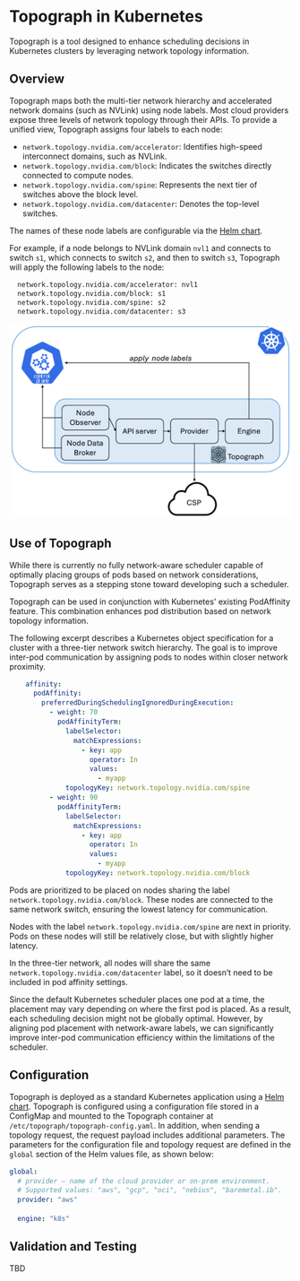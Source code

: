 # Topograph in Kubernetes

Topograph is a tool designed to enhance scheduling decisions in Kubernetes clusters by leveraging network topology information.

## Overview

Topograph maps both the multi-tier network hierarchy and accelerated network domains (such as NVLink) using node labels.
Most cloud providers expose three levels of network topology through their APIs. To provide a unified view, Topograph assigns four labels to each node:
* `network.topology.nvidia.com/accelerator`: Identifies high-speed interconnect domains, such as NVLink.
* `network.topology.nvidia.com/block`: Indicates the switches directly connected to compute nodes.
* `network.topology.nvidia.com/spine`: Represents the next tier of switches above the block level.
* `network.topology.nvidia.com/datacenter`: Denotes the top-level switches.

The names of these node labels are configurable via the [Helm chart](https://github.com/NVIDIA/topograph/tree/main/charts/topograph).

For example, if a node belongs to NVLink domain `nvl1` and connects to switch `s1`, which connects to switch `s2`, and then to switch `s3`, Topograph will apply the following labels to the node:

```
  network.topology.nvidia.com/accelerator: nvl1
  network.topology.nvidia.com/block: s1
  network.topology.nvidia.com/spine: s2
  network.topology.nvidia.com/datacenter: s3
```

<p align="center"><img src="assets/topograph-k8s.png" width="600" alt="Design"></p>

## Use of Topograph

While there is currently no fully network-aware scheduler capable of optimally placing groups of pods based on network considerations, Topograph serves as a stepping stone toward developing such a scheduler.

Topograph can be used in conjunction with Kubernetes' existing PodAffinity feature.
This combination enhances pod distribution based on network topology information.

The following excerpt describes a Kubernetes object specification for a cluster with a three-tier network switch hierarchy. The goal is to improve inter-pod communication by assigning pods to nodes within
closer network proximity.

```yaml
    affinity:
      podAffinity:
        preferredDuringSchedulingIgnoredDuringExecution:
          - weight: 70
            podAffinityTerm:
              labelSelector:
                matchExpressions:
                  - key: app
                    operator: In
                    values:
                      - myapp
              topologyKey: network.topology.nvidia.com/spine
          - weight: 90
            podAffinityTerm:
              labelSelector:
                matchExpressions:
                  - key: app
                    operator: In
                    values:
                      - myapp
              topologyKey: network.topology.nvidia.com/block
```
Pods are prioritized to be placed on nodes sharing the label `network.topology.nvidia.com/block`.
These nodes are connected to the same network switch, ensuring the lowest latency for communication.

Nodes with the label `network.topology.nvidia.com/spine` are next in priority.
Pods on these nodes will still be relatively close, but with slightly higher latency.

In the three-tier network, all nodes will share the same `network.topology.nvidia.com/datacenter` label,
so it doesn’t need to be included in pod affinity settings.

Since the default Kubernetes scheduler places one pod at a time, the placement may vary depending on where
the first pod is placed. As a result, each scheduling decision might not be globally optimal.
However, by aligning pod placement with network-aware labels, we can significantly improve inter-pod
communication efficiency within the limitations of the scheduler.

## Configuration
Topograph is deployed as a standard Kubernetes application using a [Helm chart](https://github.com/NVIDIA/topograph/tree/main/charts/topograph).
Topograph is configured using a configuration file stored in a ConfigMap and mounted to the Topograph container at `/etc/topograph/topograph-config.yaml`.
In addition, when sending a topology request, the request payload includes additional parameters.
The parameters for the configuration file and topology request are defined in the `global` section of the Helm values file, as shown below:

```yaml
global:
  # provider – name of the cloud provider or on-prem environment.
  # Supported values: "aws", "gcp", "oci", "nebius", "baremetal.ib".
  provider: "aws"

  engine: "k8s"
```



## Validation and Testing
TBD
